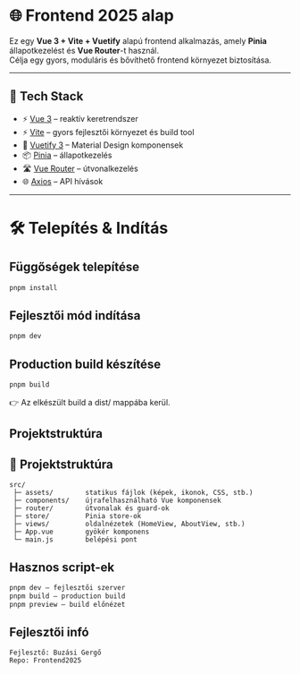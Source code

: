 # 🌐 Frontend 2025 alap

Ez egy **Vue 3 + Vite + Vuetify** alapú frontend alkalmazás, amely **Pinia** állapotkezelést és **Vue Router**-t használ.  
Célja egy gyors, moduláris és bővíthető frontend környezet biztosítása.

---

## 🚀 Tech Stack

- ⚡ [Vue 3](https://vuejs.org/) – reaktív keretrendszer
- ⚡ [Vite](https://vitejs.dev/) – gyors fejlesztői környezet és build tool
- 🎨 [Vuetify 3](https://vuetifyjs.com/) – Material Design komponensek
- 📦 [Pinia](https://pinia.vuejs.org/) – állapotkezelés
- 🛣️ [Vue Router](https://router.vuejs.org/) – útvonalkezelés
- 🌐 [Axios](https://axios-http.com/) – API hívások

---

# 🛠 Telepítés & Indítás


## Függőségek telepítése
```bash
pnpm install
```
## Fejlesztői mód indítása
```bash
pnpm dev
```
## Production build készítése
```bash
pnpm build
```
👉 Az elkészült build a dist/ mappába kerül.

## Projektstruktúra
## 📂 Projektstruktúra

```text
src/
 ├─ assets/        statikus fájlok (képek, ikonok, CSS, stb.)
 ├─ components/    újrafelhasználható Vue komponensek
 ├─ router/        útvonalak és guard-ok
 ├─ store/         Pinia store-ok
 ├─ views/         oldalnézetek (HomeView, AboutView, stb.)
 ├─ App.vue        gyökér komponens
 └─ main.js        belépési pont
```

## Hasznos script-ek
```bash
pnpm dev – fejlesztői szerver
pnpm build – production build
pnpm preview – build előnézet
```

## Fejlesztői infó
```text
Fejlesztő: Buzási Gergő
Repo: Frontend2025
```